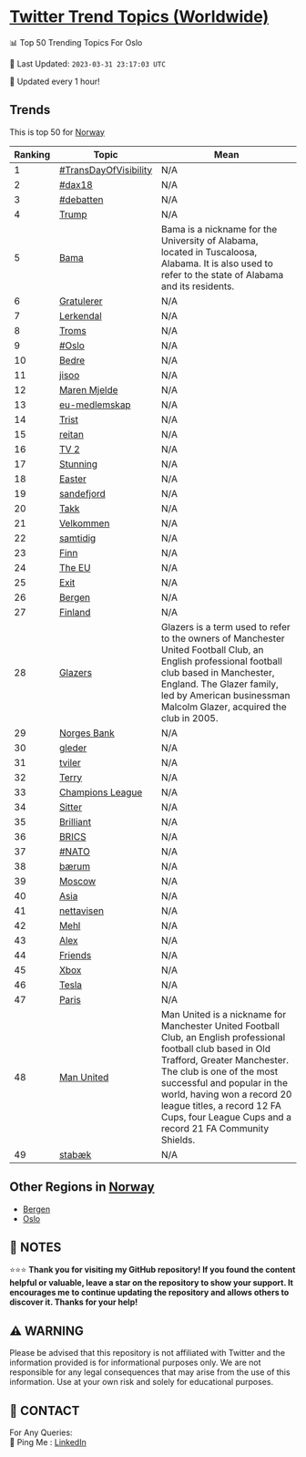 [Twitter Trend Topics (Worldwide)](https://github.com/ErcinDedeoglu/Twitter-Trend-Topics)
==========


📊 Top 50 Trending Topics For Oslo

📆 Last Updated: `2023-03-31 23:17:03 UTC`

🔧 Updated every 1 hour!


## Trends

This is top 50 for [Norway](</Norway>)

| Ranking | Topic | Mean |
| ------- | ------------ | ------------ |
| 1 | [#TransDayOfVisibility](http://twitter.com/search?q=%23TransDayOfVisibility) | N/A |
| 2 | [#dax18](http://twitter.com/search?q=%23dax18) | N/A |
| 3 | [#debatten](http://twitter.com/search?q=%23debatten) | N/A |
| 4 | [Trump](http://twitter.com/search?q=Trump) | N/A |
| 5 | [Bama](http://twitter.com/search?q=Bama) | Bama is a nickname for the University of Alabama, located in Tuscaloosa, Alabama. It is also used to refer to the state of Alabama and its residents. |
| 6 | [Gratulerer](http://twitter.com/search?q=Gratulerer) | N/A |
| 7 | [Lerkendal](http://twitter.com/search?q=Lerkendal) | N/A |
| 8 | [Troms](http://twitter.com/search?q=Troms) | N/A |
| 9 | [#Oslo](http://twitter.com/search?q=%23Oslo) | N/A |
| 10 | [Bedre](http://twitter.com/search?q=Bedre) | N/A |
| 11 | [jisoo](http://twitter.com/search?q=jisoo) | N/A |
| 12 | [Maren Mjelde](http://twitter.com/search?q=Maren+Mjelde) | N/A |
| 13 | [eu-medlemskap](http://twitter.com/search?q=eu-medlemskap) | N/A |
| 14 | [Trist](http://twitter.com/search?q=Trist) | N/A |
| 15 | [reitan](http://twitter.com/search?q=reitan) | N/A |
| 16 | [TV 2](http://twitter.com/search?q=TV+2) | N/A |
| 17 | [Stunning](http://twitter.com/search?q=Stunning) | N/A |
| 18 | [Easter](http://twitter.com/search?q=Easter) | N/A |
| 19 | [sandefjord](http://twitter.com/search?q=sandefjord) | N/A |
| 20 | [Takk](http://twitter.com/search?q=Takk) | N/A |
| 21 | [Velkommen](http://twitter.com/search?q=Velkommen) | N/A |
| 22 | [samtidig](http://twitter.com/search?q=samtidig) | N/A |
| 23 | [Finn](http://twitter.com/search?q=Finn) | N/A |
| 24 | [The EU](http://twitter.com/search?q=The+EU) | N/A |
| 25 | [Exit](http://twitter.com/search?q=Exit) | N/A |
| 26 | [Bergen](http://twitter.com/search?q=Bergen) | N/A |
| 27 | [Finland](http://twitter.com/search?q=Finland) | N/A |
| 28 | [Glazers](http://twitter.com/search?q=Glazers) | Glazers is a term used to refer to the owners of Manchester United Football Club, an English professional football club based in Manchester, England. The Glazer family, led by American businessman Malcolm Glazer, acquired the club in 2005. |
| 29 | [Norges Bank](http://twitter.com/search?q=Norges+Bank) | N/A |
| 30 | [gleder](http://twitter.com/search?q=gleder) | N/A |
| 31 | [tviler](http://twitter.com/search?q=tviler) | N/A |
| 32 | [Terry](http://twitter.com/search?q=Terry) | N/A |
| 33 | [Champions League](http://twitter.com/search?q=Champions+League) | N/A |
| 34 | [Sitter](http://twitter.com/search?q=Sitter) | N/A |
| 35 | [Brilliant](http://twitter.com/search?q=Brilliant) | N/A |
| 36 | [BRICS](http://twitter.com/search?q=BRICS) | N/A |
| 37 | [#NATO](http://twitter.com/search?q=%23NATO) | N/A |
| 38 | [bærum](http://twitter.com/search?q=b%c3%a6rum) | N/A |
| 39 | [Moscow](http://twitter.com/search?q=Moscow) | N/A |
| 40 | [Asia](http://twitter.com/search?q=Asia) | N/A |
| 41 | [nettavisen](http://twitter.com/search?q=nettavisen) | N/A |
| 42 | [Mehl](http://twitter.com/search?q=Mehl) | N/A |
| 43 | [Alex](http://twitter.com/search?q=Alex) | N/A |
| 44 | [Friends](http://twitter.com/search?q=Friends) | N/A |
| 45 | [Xbox](http://twitter.com/search?q=Xbox) | N/A |
| 46 | [Tesla](http://twitter.com/search?q=Tesla) | N/A |
| 47 | [Paris](http://twitter.com/search?q=Paris) | N/A |
| 48 | [Man United](http://twitter.com/search?q=Man+United) | Man United is a nickname for Manchester United Football Club, an English professional football club based in Old Trafford, Greater Manchester. The club is one of the most successful and popular in the world, having won a record 20 league titles, a record 12 FA Cups, four League Cups and a record 21 FA Community Shields. |
| 49 | [stabæk](http://twitter.com/search?q=stab%c3%a6k) | N/A |



## Other Regions in [Norway](</Norway>)

* [Bergen](</Norway/Bergen.md>)
* [Oslo](</Norway/Oslo.md>)



## 📝 NOTES

⭐⭐⭐ **Thank you for visiting my GitHub repository! If you found the content helpful or valuable, leave a star on the repository to show your support. It encourages me to continue updating the repository and allows others to discover it. Thanks for your help!**


## ⚠️ WARNING

Please be advised that this repository is not affiliated with Twitter and the information provided is for informational purposes only. We are not responsible for any legal consequences that may arise from the use of this information. Use at your own risk and solely for educational purposes.


## 📨 CONTACT

 For Any Queries:  
            🏓 Ping Me : [LinkedIn](https://www.linkedin.com/in/ercindedeoglu/)
